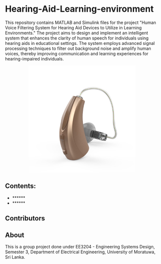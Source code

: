 # Hearing-Aid-Learning-environment

This repository contains MATLAB and Simulink files for the project "Human Voice Filtering System for Hearing Aid Devices to Utilize in Learning Environments." The project aims to design and implement an intelligent system that enhances the clarity of human speech for individuals using hearing aids in educational settings. The system employs advanced signal processing techniques to filter out background noise and amplify human voices, thereby improving communication and learning experiences for hearing-impaired individuals.

<div align="center">
  <img src="Hearing%20Aid.jpg" alt="Hearing Aid" width="350"/>
</div>

## Contents:
<ul>
  <li>******</li>
  <li>******</li>
</ul>

## Contributors

## About

This is a group project done under EE3204 - Engineering Systems Design, Semester 3, Department of Electrical Engineering, University of Moratuwa, Sri Lanka.
